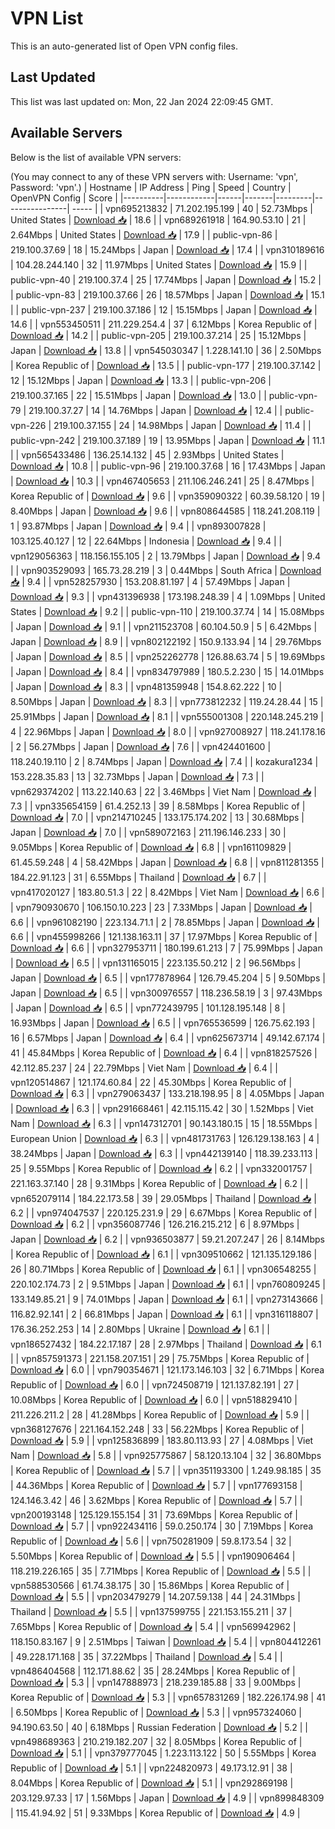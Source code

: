 # VPN List

This is an auto-generated list of Open VPN config files.

## Last Updated

This list was last updated on: Mon, 22 Jan 2024 22:09:45 GMT.

## Available Servers

Below is the list of available VPN servers:

(You may connect to any of these VPN servers with: Username: 'vpn', Password: 'vpn'.)
| Hostname | IP Address | Ping | Speed | Country | OpenVPN Config | Score |
|----------|------------|------|-------|---------|----------------| ----- |
| vpn695213832 | 71.202.195.199 | 40 | 52.73Mbps | United States | [Download 📥](./configs/server_0_US.ovpn) | 18.6 |
| vpn689261918 | 164.90.53.10 | 21 | 2.64Mbps | United States | [Download 📥](./configs/server_1_US.ovpn) | 17.9 |
| public-vpn-86 | 219.100.37.69 | 18 | 15.24Mbps | Japan | [Download 📥](./configs/server_2_JP.ovpn) | 17.4 |
| vpn310189616 | 104.28.244.140 | 32 | 11.97Mbps | United States | [Download 📥](./configs/server_3_US.ovpn) | 15.9 |
| public-vpn-40 | 219.100.37.4 | 25 | 17.74Mbps | Japan | [Download 📥](./configs/server_4_JP.ovpn) | 15.2 |
| public-vpn-83 | 219.100.37.66 | 26 | 18.57Mbps | Japan | [Download 📥](./configs/server_5_JP.ovpn) | 15.1 |
| public-vpn-237 | 219.100.37.186 | 12 | 15.15Mbps | Japan | [Download 📥](./configs/server_6_JP.ovpn) | 14.6 |
| vpn553450511 | 211.229.254.4 | 37 | 6.12Mbps | Korea Republic of | [Download 📥](./configs/server_7_KR.ovpn) | 14.2 |
| public-vpn-205 | 219.100.37.214 | 25 | 15.12Mbps | Japan | [Download 📥](./configs/server_8_JP.ovpn) | 13.8 |
| vpn545030347 | 1.228.141.10 | 36 | 2.50Mbps | Korea Republic of | [Download 📥](./configs/server_9_KR.ovpn) | 13.5 |
| public-vpn-177 | 219.100.37.142 | 12 | 15.12Mbps | Japan | [Download 📥](./configs/server_10_JP.ovpn) | 13.3 |
| public-vpn-206 | 219.100.37.165 | 22 | 15.51Mbps | Japan | [Download 📥](./configs/server_11_JP.ovpn) | 13.0 |
| public-vpn-79 | 219.100.37.27 | 14 | 14.76Mbps | Japan | [Download 📥](./configs/server_12_JP.ovpn) | 12.4 |
| public-vpn-226 | 219.100.37.155 | 24 | 14.98Mbps | Japan | [Download 📥](./configs/server_13_JP.ovpn) | 11.4 |
| public-vpn-242 | 219.100.37.189 | 19 | 13.95Mbps | Japan | [Download 📥](./configs/server_14_JP.ovpn) | 11.1 |
| vpn565433486 | 136.25.14.132 | 45 | 2.93Mbps | United States | [Download 📥](./configs/server_15_US.ovpn) | 10.8 |
| public-vpn-96 | 219.100.37.68 | 16 | 17.43Mbps | Japan | [Download 📥](./configs/server_16_JP.ovpn) | 10.3 |
| vpn467405653 | 211.106.246.241 | 25 | 8.47Mbps | Korea Republic of | [Download 📥](./configs/server_17_KR.ovpn) | 9.6 |
| vpn359090322 | 60.39.58.120 | 19 | 8.40Mbps | Japan | [Download 📥](./configs/server_18_JP.ovpn) | 9.6 |
| vpn808644585 | 118.241.208.119 | 1 | 93.87Mbps | Japan | [Download 📥](./configs/server_19_JP.ovpn) | 9.4 |
| vpn893007828 | 103.125.40.127 | 12 | 22.64Mbps | Indonesia | [Download 📥](./configs/server_20_ID.ovpn) | 9.4 |
| vpn129056363 | 118.156.155.105 | 2 | 13.79Mbps | Japan | [Download 📥](./configs/server_21_JP.ovpn) | 9.4 |
| vpn903529093 | 165.73.28.219 | 3 | 0.44Mbps | South Africa | [Download 📥](./configs/server_22_ZA.ovpn) | 9.4 |
| vpn528257930 | 153.208.81.197 | 4 | 57.49Mbps | Japan | [Download 📥](./configs/server_23_JP.ovpn) | 9.3 |
| vpn431396938 | 173.198.248.39 | 4 | 1.09Mbps | United States | [Download 📥](./configs/server_24_US.ovpn) | 9.2 |
| public-vpn-110 | 219.100.37.74 | 14 | 15.08Mbps | Japan | [Download 📥](./configs/server_25_JP.ovpn) | 9.1 |
| vpn211523708 | 60.104.50.9 | 5 | 6.42Mbps | Japan | [Download 📥](./configs/server_26_JP.ovpn) | 8.9 |
| vpn802122192 | 150.9.133.94 | 14 | 29.76Mbps | Japan | [Download 📥](./configs/server_27_JP.ovpn) | 8.5 |
| vpn252262778 | 126.88.63.74 | 5 | 19.69Mbps | Japan | [Download 📥](./configs/server_28_JP.ovpn) | 8.4 |
| vpn834797989 | 180.5.2.230 | 15 | 14.01Mbps | Japan | [Download 📥](./configs/server_29_JP.ovpn) | 8.3 |
| vpn481359948 | 154.8.62.222 | 10 | 8.50Mbps | Japan | [Download 📥](./configs/server_30_JP.ovpn) | 8.3 |
| vpn773812232 | 119.24.28.44 | 15 | 25.91Mbps | Japan | [Download 📥](./configs/server_31_JP.ovpn) | 8.1 |
| vpn555001308 | 220.148.245.219 | 4 | 22.96Mbps | Japan | [Download 📥](./configs/server_32_JP.ovpn) | 8.0 |
| vpn927008927 | 118.241.178.16 | 2 | 56.27Mbps | Japan | [Download 📥](./configs/server_33_JP.ovpn) | 7.6 |
| vpn424401600 | 118.240.19.110 | 2 | 8.74Mbps | Japan | [Download 📥](./configs/server_34_JP.ovpn) | 7.4 |
| kozakura1234 | 153.228.35.83 | 13 | 32.73Mbps | Japan | [Download 📥](./configs/server_35_JP.ovpn) | 7.3 |
| vpn629374202 | 113.22.140.63 | 22 | 3.46Mbps | Viet Nam | [Download 📥](./configs/server_36_VN.ovpn) | 7.3 |
| vpn335654159 | 61.4.252.13 | 39 | 8.58Mbps | Korea Republic of | [Download 📥](./configs/server_37_KR.ovpn) | 7.0 |
| vpn214710245 | 133.175.174.202 | 13 | 30.68Mbps | Japan | [Download 📥](./configs/server_38_JP.ovpn) | 7.0 |
| vpn589072163 | 211.196.146.233 | 30 | 9.05Mbps | Korea Republic of | [Download 📥](./configs/server_39_KR.ovpn) | 6.8 |
| vpn161109829 | 61.45.59.248 | 4 | 58.42Mbps | Japan | [Download 📥](./configs/server_40_JP.ovpn) | 6.8 |
| vpn811281355 | 184.22.91.123 | 31 | 6.55Mbps | Thailand | [Download 📥](./configs/server_41_TH.ovpn) | 6.7 |
| vpn417020127 | 183.80.51.3 | 22 | 8.42Mbps | Viet Nam | [Download 📥](./configs/server_42_VN.ovpn) | 6.6 |
| vpn790930670 | 106.150.10.223 | 23 | 7.33Mbps | Japan | [Download 📥](./configs/server_43_JP.ovpn) | 6.6 |
| vpn961082190 | 223.134.71.1 | 2 | 78.85Mbps | Japan | [Download 📥](./configs/server_44_JP.ovpn) | 6.6 |
| vpn455998266 | 121.138.163.11 | 37 | 17.97Mbps | Korea Republic of | [Download 📥](./configs/server_45_KR.ovpn) | 6.6 |
| vpn327953711 | 180.199.61.213 | 7 | 75.99Mbps | Japan | [Download 📥](./configs/server_46_JP.ovpn) | 6.5 |
| vpn131165015 | 223.135.50.212 | 2 | 96.56Mbps | Japan | [Download 📥](./configs/server_47_JP.ovpn) | 6.5 |
| vpn177878964 | 126.79.45.204 | 5 | 9.50Mbps | Japan | [Download 📥](./configs/server_48_JP.ovpn) | 6.5 |
| vpn300976557 | 118.236.58.19 | 3 | 97.43Mbps | Japan | [Download 📥](./configs/server_49_JP.ovpn) | 6.5 |
| vpn772439795 | 101.128.195.148 | 8 | 16.93Mbps | Japan | [Download 📥](./configs/server_50_JP.ovpn) | 6.5 |
| vpn765536599 | 126.75.62.193 | 16 | 6.57Mbps | Japan | [Download 📥](./configs/server_51_JP.ovpn) | 6.4 |
| vpn625673714 | 49.142.67.174 | 41 | 45.84Mbps | Korea Republic of | [Download 📥](./configs/server_52_KR.ovpn) | 6.4 |
| vpn818257526 | 42.112.85.237 | 24 | 22.79Mbps | Viet Nam | [Download 📥](./configs/server_53_VN.ovpn) | 6.4 |
| vpn120514867 | 121.174.60.84 | 22 | 45.30Mbps | Korea Republic of | [Download 📥](./configs/server_54_KR.ovpn) | 6.3 |
| vpn279063437 | 133.218.198.95 | 8 | 4.05Mbps | Japan | [Download 📥](./configs/server_55_JP.ovpn) | 6.3 |
| vpn291668461 | 42.115.115.42 | 30 | 1.52Mbps | Viet Nam | [Download 📥](./configs/server_56_VN.ovpn) | 6.3 |
| vpn147312701 | 90.143.180.15 | 15 | 18.55Mbps | European Union | [Download 📥](./configs/server_57_EU.ovpn) | 6.3 |
| vpn481731763 | 126.129.138.163 | 4 | 38.24Mbps | Japan | [Download 📥](./configs/server_58_JP.ovpn) | 6.3 |
| vpn442139140 | 118.39.233.113 | 25 | 9.55Mbps | Korea Republic of | [Download 📥](./configs/server_59_KR.ovpn) | 6.2 |
| vpn332001757 | 221.163.37.140 | 28 | 9.31Mbps | Korea Republic of | [Download 📥](./configs/server_60_KR.ovpn) | 6.2 |
| vpn652079114 | 184.22.173.58 | 39 | 29.05Mbps | Thailand | [Download 📥](./configs/server_61_TH.ovpn) | 6.2 |
| vpn974047537 | 220.125.231.9 | 29 | 6.67Mbps | Korea Republic of | [Download 📥](./configs/server_62_KR.ovpn) | 6.2 |
| vpn356087746 | 126.216.215.212 | 6 | 8.97Mbps | Japan | [Download 📥](./configs/server_63_JP.ovpn) | 6.2 |
| vpn936503877 | 59.21.207.247 | 26 | 8.14Mbps | Korea Republic of | [Download 📥](./configs/server_64_KR.ovpn) | 6.1 |
| vpn309510662 | 121.135.129.186 | 26 | 80.71Mbps | Korea Republic of | [Download 📥](./configs/server_65_KR.ovpn) | 6.1 |
| vpn306548255 | 220.102.174.73 | 2 | 9.51Mbps | Japan | [Download 📥](./configs/server_66_JP.ovpn) | 6.1 |
| vpn760809245 | 133.149.85.21 | 9 | 74.01Mbps | Japan | [Download 📥](./configs/server_67_JP.ovpn) | 6.1 |
| vpn273143666 | 116.82.92.141 | 2 | 66.81Mbps | Japan | [Download 📥](./configs/server_68_JP.ovpn) | 6.1 |
| vpn316118807 | 176.36.252.253 | 14 | 2.80Mbps | Ukraine | [Download 📥](./configs/server_69_UA.ovpn) | 6.1 |
| vpn186527432 | 184.22.17.187 | 28 | 2.97Mbps | Thailand | [Download 📥](./configs/server_70_TH.ovpn) | 6.1 |
| vpn857591373 | 221.158.207.151 | 29 | 75.75Mbps | Korea Republic of | [Download 📥](./configs/server_71_KR.ovpn) | 6.0 |
| vpn790354671 | 121.173.146.103 | 32 | 6.71Mbps | Korea Republic of | [Download 📥](./configs/server_72_KR.ovpn) | 6.0 |
| vpn724508719 | 121.137.82.191 | 27 | 10.08Mbps | Korea Republic of | [Download 📥](./configs/server_73_KR.ovpn) | 6.0 |
| vpn518829410 | 211.226.211.2 | 28 | 41.28Mbps | Korea Republic of | [Download 📥](./configs/server_74_KR.ovpn) | 5.9 |
| vpn368127676 | 221.164.152.248 | 33 | 56.22Mbps | Korea Republic of | [Download 📥](./configs/server_75_KR.ovpn) | 5.9 |
| vpn125836899 | 183.80.113.93 | 27 | 4.08Mbps | Viet Nam | [Download 📥](./configs/server_76_VN.ovpn) | 5.8 |
| vpn925775867 | 58.120.13.104 | 32 | 36.80Mbps | Korea Republic of | [Download 📥](./configs/server_77_KR.ovpn) | 5.7 |
| vpn351193300 | 1.249.98.185 | 35 | 44.36Mbps | Korea Republic of | [Download 📥](./configs/server_78_KR.ovpn) | 5.7 |
| vpn177693158 | 124.146.3.42 | 46 | 3.62Mbps | Korea Republic of | [Download 📥](./configs/server_79_KR.ovpn) | 5.7 |
| vpn200193148 | 125.129.155.154 | 31 | 73.69Mbps | Korea Republic of | [Download 📥](./configs/server_80_KR.ovpn) | 5.7 |
| vpn922434116 | 59.0.250.174 | 30 | 7.19Mbps | Korea Republic of | [Download 📥](./configs/server_81_KR.ovpn) | 5.6 |
| vpn750281909 | 59.8.173.54 | 32 | 5.50Mbps | Korea Republic of | [Download 📥](./configs/server_82_KR.ovpn) | 5.5 |
| vpn190906464 | 118.219.226.165 | 35 | 7.71Mbps | Korea Republic of | [Download 📥](./configs/server_83_KR.ovpn) | 5.5 |
| vpn588530566 | 61.74.38.175 | 30 | 15.86Mbps | Korea Republic of | [Download 📥](./configs/server_84_KR.ovpn) | 5.5 |
| vpn203479279 | 14.207.59.138 | 44 | 24.31Mbps | Thailand | [Download 📥](./configs/server_85_TH.ovpn) | 5.5 |
| vpn137599755 | 221.153.155.211 | 37 | 7.65Mbps | Korea Republic of | [Download 📥](./configs/server_86_KR.ovpn) | 5.4 |
| vpn569942962 | 118.150.83.167 | 9 | 2.51Mbps | Taiwan | [Download 📥](./configs/server_87_TW.ovpn) | 5.4 |
| vpn804412261 | 49.228.171.168 | 35 | 37.22Mbps | Thailand | [Download 📥](./configs/server_88_TH.ovpn) | 5.4 |
| vpn486404568 | 112.171.88.62 | 35 | 28.24Mbps | Korea Republic of | [Download 📥](./configs/server_89_KR.ovpn) | 5.3 |
| vpn147888973 | 218.239.185.88 | 33 | 9.00Mbps | Korea Republic of | [Download 📥](./configs/server_90_KR.ovpn) | 5.3 |
| vpn657831269 | 182.226.174.98 | 41 | 6.50Mbps | Korea Republic of | [Download 📥](./configs/server_91_KR.ovpn) | 5.3 |
| vpn957324060 | 94.190.63.50 | 40 | 6.18Mbps | Russian Federation | [Download 📥](./configs/server_92_RU.ovpn) | 5.2 |
| vpn498689363 | 210.219.182.207 | 32 | 8.05Mbps | Korea Republic of | [Download 📥](./configs/server_93_KR.ovpn) | 5.1 |
| vpn379777045 | 1.223.113.122 | 50 | 5.55Mbps | Korea Republic of | [Download 📥](./configs/server_94_KR.ovpn) | 5.1 |
| vpn224820973 | 49.173.12.91 | 38 | 8.04Mbps | Korea Republic of | [Download 📥](./configs/server_95_KR.ovpn) | 5.1 |
| vpn292869198 | 203.129.97.33 | 17 | 1.56Mbps | Japan | [Download 📥](./configs/server_96_JP.ovpn) | 4.9 |
| vpn899848309 | 115.41.94.92 | 51 | 9.33Mbps | Korea Republic of | [Download 📥](./configs/server_97_KR.ovpn) | 4.9 |
